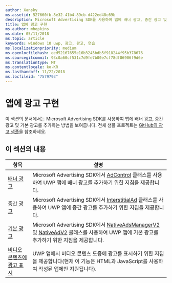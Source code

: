 ```yaml
---
author: Xansky
ms.assetid: 527660fb-8e32-41b4-89cb-d422ed48c69b
description: Microsoft Advertising SDK를 사용하여 앱에 배너 광고, 중간 광고 및 기본 광고를 추가하는 방법을 알아보려면 이 섹션의 연습을 사용합니다.
title: 앱에 광고 구현
ms.author: mhopkins
ms.date: 05/11/2018
ms.topic: article
keywords: windows 10 uwp, 광고, 광고, 연습
ms.localizationpriority: medium
ms.openlocfilehash: eed52167655e16b3245bdb5f918244f95b378676
ms.sourcegitcommit: 93c0a60cf531c7d9fe7b00e7cf78df86906f9d6e
ms.translationtype: MT
ms.contentlocale: ko-KR
ms.lasthandoff: 11/22/2018
ms.locfileid: "7579793"
---
```

# <a name="implement-ads-in-your-app"></a>앱에 광고 구현

이 섹션의 문서에서는 Microsoft Advertising SDK를 사용하여 앱에 배너 광고, 중간 광고 및 기본 광고를 추가하는 방법을 보여줍니다. 전체 샘플 프로젝트는 [GitHub의 광고 샘플](http://aka.ms/githubads)을 참조하세요.

## <a name="in-this-section"></a>이 섹션의 내용

|  항목    | 설명 |               
|----------|-------|
| [배너 광고](banner-ads.md)     | Microsoft Advertising SDK에서 [AdControl](https://docs.microsoft.com/uwp/api/microsoft.advertising.winrt.ui.adcontrol) 클래스를 사용하여 UWP 앱에 배너 광고를 추가하기 위한 지침을 제공합니다.        |
| [중간 광고](interstitial-ads.md)    | Microsoft Advertising SDK에서 [InterstitialAd](https://docs.microsoft.com/uwp/api/microsoft.advertising.winrt.ui.interstitialad) 클래스를 사용하여 UWP 앱에 중간 광고를 추가하기 위한 지침을 제공합니다.       |
| [기본 광고](native-ads.md)       | Microsoft Advertising SDK에서 [NativeAdsManagerV2](https://docs.microsoft.com/uwp/api/microsoft.advertising.winrt.ui.nativeadsmanagerv2) 및 [NativeAdV2](https://docs.microsoft.com/uwp/api/microsoft.advertising.winrt.ui.nativeadv2) 클래스를 사용하여 UWP 앱에 기본 광고를 추가하기 위한 지침을 제공합니다.  |
| [비디오 콘텐츠에 광고 표시](add-advertisements-to-video-content.md)     |  UWP 앱에서 비디오 콘텐츠 도중에 광고를 표시하기 위한 지침을 제공합니다(현재 이 기능은 HTML과 JavaScript를 사용하여 작성된 앱에만 지원됩니다). |



 

 
